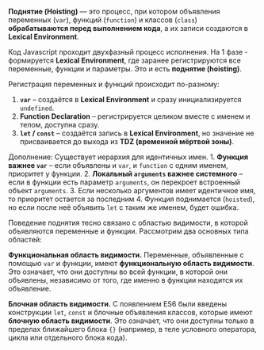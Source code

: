 **Поднятие (Hoisting)** — это процесс, при котором объявления переменных (`var`), функций (`function`) и классов (`class`) **обрабатываются перед выполнением кода**, а их записи создаются в **Lexical Environment**.

Код Javascript проходит двухфазный процесс исполнения. На 1 фазе - формируется **Lexical Environment**, где заранее регистрируются все переменные, функции и параметры. Это и есть **поднятие (hoisting)**.

Регистрация переменных и функций происходит по-разному:
1. **`var`** – создаётся в **Lexical Environment** и сразу инициализируется `undefined`.
2. **Function Declaration** – регистрируется целиком вместе с именем и телом, доступна сразу.
3. **`let` / `const`** – создаётся запись в **Lexical Environment**, но значение не присваивается до выхода из **TDZ (временной мёртвой зоны)**.

Дополнение:
Существует иерархия для идентичных имен.
	1. **Функция важнее `var`** – если объявлены и `var`, и `function` с одним именем, приоритет у функции.
	2. **Локальный `arguments` важнее системного** – если в функции есть параметр `arguments`, он перекроет встроенный объект `arguments`.
	3. Если несколько аргументов имеет идентичное имя, то приоритет остается за последним
	4. Функция поднимается (`hoisted`), но если после неё объявить `let` с таким же именем, будет ошибка.

Поведение поднятия тесно связано с областью видимости, в которой объявляются переменные и функции. Рассмотрим два основных типа областей:

**Функциональная область видимости.**
Переменные, объявленные с помощью `var` и функции, имеют **функциональную область видимости**. Это означает, что они доступны во всей функции, в которой они объявлены, независимо от того, где именно в функции находится их объявление.

**Блочная область видимости.**
С появлением ES6 были введены конструкции `let`, `const` и блочные объявления классов, которые имеют **блочную область видимости**. Это означает, что они доступны только в пределах ближайшего блока `{}` (например, в теле условного оператора, цикла или отдельного блока кода).